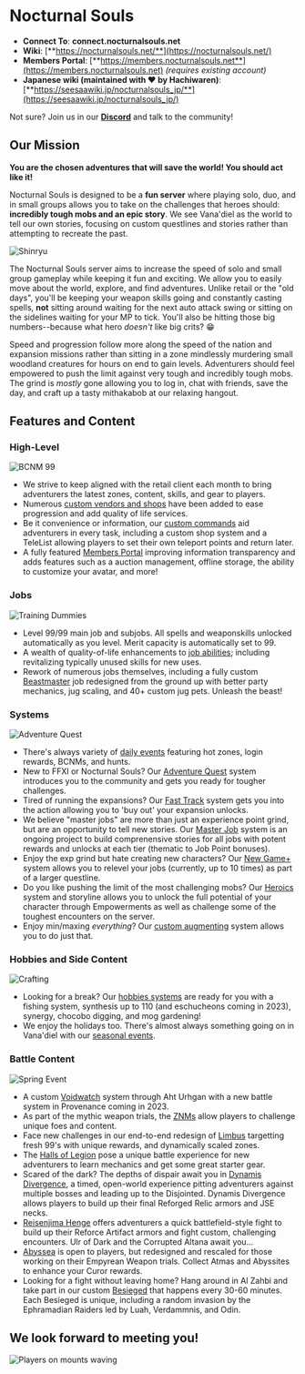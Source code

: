 # Nocturnal Souls

  - **Connect To**: **connect.nocturnalsouls.net**
  - **Wiki**: [**https://nocturnalsouls.net/**](https://nocturnalsouls.net/)
  - **Members Portal**: [**https://members.nocturnalsouls.net**](https://members.nocturnalsouls.net) _(requires existing account)_
  - **Japanese wiki (maintained with ❤️ by Hachiwaren)**: [**https://seesaawiki.jp/nocturnalsouls_jp/**](https://seesaawiki.jp/nocturnalsouls_jp/)
  
Not sure?  Join us in our [**Discord**](https://discord.gg/swnTWUv) and talk to the community!

## Our Mission
**You are the chosen adventures that will save the world! You should act like it!**

Nocturnal Souls is designed to be a **fun server** where playing solo, duo, and in small groups allows you to take on the challenges that heroes should: **incredibly tough mobs and an epic story**.  We see Vana'diel as the world to tell our own stories, focusing on custom questlines and stories rather than attempting to recreate the past. 

![Shinryu](https://nocturnalsouls.net/images/shinryu.png?width=45pc&classes=shadow,border)

The Nocturnal Souls server aims to increase the speed of solo and small group gameplay while keeping it fun and exciting. We allow you to easily move about the world, explore, and find adventures. Unlike retail or the "old days", you'll be keeping your weapon skills going and constantly casting spells, **not** sitting around waiting for the next auto attack swing or sitting on the sidelines waiting for your MP to tick.  You'll also be hitting those big numbers--because what hero _doesn't_ like big crits? :grin:

Speed and progression follow more along the speed of the nation and expansion missions rather than sitting in a zone mindlessly murdering small woodland creatures for hours on end to gain levels. Adventurers should feel empowered to push the limit against very tough and incredibly tough mobs. The grind is _mostly_ gone allowing you to log in, chat with friends, save the day, and craft up a tasty mithakabob at our relaxing hangout.

## Features and Content

### High-Level

![BCNM 99](https://nocturnalsouls.net/images/update_notes/db99.jpg)

- We strive to keep aligned with the retail client each month to bring adventurers the latest zones, content, skills, and gear to players.
- Numerous [custom vendors and shops](https://nocturnalsouls.net/overview/custom-vendors/) have been added to ease progression and add quality of life services.
- Be it convenience or information, our [custom commands](https://nocturnalsouls.net/overview/custom-commands/) aid adventurers in every task, including a custom shop system and a TeleList allowing players to set their own teleport points and return later.
- A fully featured [Members Portal](https://members.nocturnalsouls.net) improving information transparency and adds features such as a auction management, offline storage, the ability to customize your avatar, and more!

### Jobs

![Training Dummies](https://nocturnalsouls.net/images/update_notes/training_dummies.jpg)

- Level 99/99 main job and subjobs. All spells and weaponskills unlocked automatically as you level. Merit capacity is automatically set to 99.
- A wealth of quality-of-life enhancements to [job abilities](https://nocturnalsouls.net/overview/jobs-and-abilities/jobs); including revitalizing typically unused skills for new uses.
- Rework of numerous jobs themselves, including a fully custom [Beastmaster](https://nocturnalsouls.net/overview/jobs-and-abilities/jobs/bst) job redesigned from the ground up with better party mechanics, jug scaling, and 40+ custom jug pets. Unleash the beast!

### Systems

![Adventure Quest](https://nocturnalsouls.net/images/aq_masthead.jpg)

- There's always variety of [daily events](https://nocturnalsouls.net/overview/custom-content/daily-events/) featuring hot zones, login rewards, BCNMs, and hunts.
- New to FFXI or Nocturnal Souls?  Our [Adventure Quest](https://nocturnalsouls.net/overview/custom-content/adventure-quest) system introduces you to the community and gets you ready for tougher challenges.
- Tired of running the expansions? Our [Fast Track](https://nocturnalsouls.net/overview/custom-content/fast-tracks/) system gets you into the action allowing you to 'buy out' your expansion unlocks.
- We believe "master jobs" are more than just an experience point grind, but are an opportunity to tell new stories.  Our [Master Job](https://nocturnalsouls.net/overview/custom-content/job-quests/) system is an ongoing project to build comprenensive stories for all jobs with potent rewards and unlocks at each tier (thematic to Job Point bonuses).
- Enjoy the exp grind but hate creating new characters? Our [New Game+](https://nocturnalsouls.net/overview/custom-content/new-game+/) system allows you to relevel your jobs (currently, up to 10 times) as part of a larger questline. 
- Do you like pushing the limit of the most challenging mobs?  Our [Heroics](https://nocturnalsouls.net/overview/custom-content/heroics/) system and storyline allows you to unlock the full potential of your character through Empowerments as well as challenge some of the toughest encounters on the server.
- Enjoy min/maxing _everything_? Our [custom augmenting](https://nocturnalsouls.net/overview/custom-augments/) system allows you to do just that.

### Hobbies and Side Content

![Crafting](https://nocturnalsouls.net/images/update_notes/cooking110.jpg)

- Looking for a break?  Our [hobbies systems](https://nocturnalsouls.net/overview/custom-content/hobbies-and-crafting/) are ready for you with a fishing system, synthesis up to 110 (and eschucheons coming in 2023), synergy, chocobo digging, and mog gardening!
- We enjoy the holidays too. There's almost always something going on in Vana'diel with our [seasonal events](https://nocturnalsouls.net/overview/custom-content/events/).

### Battle Content

![Spring Event](https://nocturnalsouls.net/images/egg_hunt.jpg)

- A custom [Voidwatch](https://nocturnalsouls.net/overview/custom-content/voidwatch/) system through Aht Urhgan with a new battle system in Provenance coming in 2023.
- As part of the mythic weapon trials, the [ZNMs](https://nocturnalsouls.net/overview/custom-content/znms/) allow players to challenge unique foes and content.
- Face new challenges in our end-to-end redesign of [Limbus](https://nocturnalsouls.net/overview/custom-content/limbus/) targetting fresh 99's with unique rewards, and dynamically scaled zones.
- The [Halls of Legion](https://nocturnalsouls.net/overview/custom-content/legion/) pose a unique battle experience for new adventurers to learn mechanics and get some great starter gear.
- Scared of the dark? The depths of dispair await you in [Dynamis Divergence](https://nocturnalsouls.net/overview/custom-content/dynamis-divergence/), a timed, open-world experience pitting adventurers against multiple bosses and leading up to the Disjointed. Dynamis Divergence allows players to build up their final Reforged Relic armors and JSE necks.
- [Reisenjima Henge](https://nocturnalsouls.net/overview/custom-content/henge/) offers adventurers a quick battlefield-style fight to build up their Reforce Artifact armors and fight custom, challenging encounters. Ulr of Dark and the Corrupted Altana await you...
- [Abyssea](https://nocturnalsouls.net/overview/custom-content/open-content/#abyssea) is open to players, but redesigned and rescaled for those working on their Empyrean Weapon trials. Collect Atmas and Abyssites to enhance your Curor rewards.
- Looking for a fight without leaving home? Hang around in Al Zahbi and take part in our custom [Besieged](https://nocturnalsouls.net/overview/custom-content/open-content/#besieged) that happens every 30-60 minutes. Each Besieged is unique, including a random invasion by the Ephramadian Raiders led by Luah, Verdammnis, and Odin.


## We look forward to meeting you!

![Players on mounts waving](https://nocturnalsouls.net/images/henge_mounts.jpg?width=75pc)
